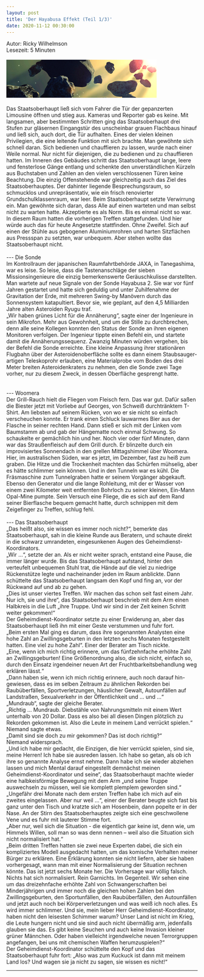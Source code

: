 ```yaml
---
layout: post
title: 'Der Hayabusa Effekt (Teil 1/3)'
date: 2020-11-12 00:30:00
---
```

Autor: Ricky Wilhelmson<br>
Lesezeit: 5 Minuten
<br><br>
![Asteroids](/pic/Asteroids-Sun-400x100.png "Asteroids Sun")
<br><br>
Das Staatsoberhaupt ließ sich vom Fahrer die Tür der gepanzerten Limousine öffnen und stieg aus. Kameras und Reporter gab es keine. Mit langsamen, aber bestimmten Schritten ging das Staatsoberhaupt drei Stufen zur gläsernen Eingangstür des unscheinbar grauen Flachbaus hinauf und ließ sich, auch dort, die Tür aufhalten. Eines der vielen kleinen Privilegien, die eine leitende Funktion mit sich brachte. Man gewöhnte sich schnell daran. Sich bedienen und chauffieren zu lassen, wurde nach einer Weile normal. Nur nicht für diejenigen, die zu bedienen und zu chauffieren hatten. Im Inneren des Gebäudes schritt das Staatsoberhaupt lange, leere und fensterlose Gänge entlang und schenkte den unverständlichen Kürzeln aus Buchstaben und Zahlen an den vielen verschlossenen Türen keine Beachtung. Die einzig Offenstehende war gleichzeitig auch das Ziel des Staatsoberhauptes. Der dahinter liegende Besprechungsraum, so schmucklos und unrepräsentativ, wie ein frisch renovierter Grundschulklassenraum, war leer. Beim Staatsoberhaupt setzte Verwirrung ein. Man gewöhnte sich daran, dass Alle auf einen warteten und man selbst nicht zu warten hatte. Akzeptierte es als Norm. Bis es einmal nicht so war. In diesem Raum hatten die vorherigen Treffen stattgefunden. Und hier würde auch das für heute Angesetzte stattfinden. Ohne Zweifel. Sich auf einen der Stühle aus gebogenen Aluminiumrohren und harten Sitzflächen aus Pressspan zu setzten, war unbequem. Aber stehen wollte das Staatsoberhaupt nicht.
<br><br>
--- Die Sonde<br>
Im Kontrollraum der japanischen Raumfahrtbehörde JAXA, in Tanegashima, war es leise. So leise, dass die Tastenanschläge der sieben Missionsingenieure die einzig bemerkenswerte Geräuschkulisse darstellten. Man wartete auf neue Signale von der Sonde Hayabusa 2. Sie war vor fünf Jahren gestartet und hatte sich geduldig und unter Zuhilfenahme der Gravitation der Erde, mit mehreren Swing-by Manövern durch das Sonnensystem katapultiert. Bevor sie, wie geplant, auf den 4,5 Milliarden Jahre alten Asteroiden Ryugu traf. <br>
„Wir haben grünes Licht für die Annäherung“, sagte einer der Ingenieure in sein Mikrofon. Mehr aus Gewohnheit, und um die Stille zu durchbrechen, denn alle seine Kollegen konnten den Status der Sonde an ihren eigenen Monitoren verfolgen. Der Ingenieur tippte einen Befehl ein,  und startete damit die Annäherungssequenz. Zwanzig Minuten würden vergehen, bis der Befehl die Sonde erreichte. Eine kleine Anpassung ihrer stationären Flugbahn über der Asteroidenoberfläche sollte es dann einem Staubsauger-artigen Teleskoprohr erlauben, eine Materialprobe vom Boden des drei Meter breiten Asteroidenkraters zu nehmen, den die Sonde zwei Tage vorher, nur zu diesem Zweck, in dessen Oberfläche gesprengt hatte.<br>
<br><br>
--- Woomera<br>
Der Grill-Rauch hielt die Fliegen vom Fleisch fern. Das war gut. Dafür saßen die Biester jetzt mit Vorliebe auf Georges, von Schweiß durchtränktem T-Shirt. Am liebsten auf seinem Rücken, von wo er sie nicht so einfach verscheuchen konnte. Er trank einen Schluck lauwarmes Bier aus der Flasche in seiner rechten Hand. Dann stieß er sich mit der Linken vom Baumstamm ab und gab der Hängematte noch einmal Schwung. So schaukelte er gemächlich hin und her. Noch vier oder fünf Minuten, dann war das Straußenfleisch auf dem Grill durch. Er blinzelte durch ein improvisiertes Sonnendach in den grellen Mittagshimmel über Woomera. Hier, im australischen Süden, war es jetzt, im Dezember, fast zu heiß zum graben. Die Hitze und die Trockenheit machten das Schürfen mühselig, aber es hätte schlimmer sein können. Und in den Tunneln war es kühl. Die Fräsmaschine zum Tunnelgraben hatte er seinem Vorgänger abgekauft. Ebenso den Generator und die lange Rohleitung, mit der er Wasser von einem zwei Kilometer weit entfernten Bohrloch zu seiner kleinen, Ein-Mann Opal-Mine pumpte. Sein Versuch eine Fliege, die es sich auf dem Rand seiner Bierflasche bequem gemacht hatte, durch schnippen mit dem Zeigefinger zu Treffen, schlug fehl.
<br><br>
--- Das Staatsoberhaupt<br>
„Das heißt also, sie wissen es immer noch nicht?“, bemerkte das Staatsoberhaupt, sah in die kleine Runde aus Beratern, und schaute direkt in die schwarz umrandeten, eingesunkenen Augen des Geheimdienst-Koordinators.<br>
„Wir …“, setzte der an. Als er nicht weiter sprach, entstand eine Pause, die immer länger wurde. Bis das Staatsoberhaupt aufstand, hinter den verteufelt unbequemen Stuhl trat, die Hände auf die viel zu niedrige Rückenstütze legte und nacheinander jeden im Raum anblickte. Dann schüttelte das Staatsoberhaupt langsam den Kopf und fing an, vor der Rückwand auf und ab zu gehen.<br>
„Dies ist unser viertes Treffen. Wir machen das schon seit fast einem Jahr. Nur ich, sie und ihre“, das Staatsoberhaupt beschrieb mit dem Arm einen Halbkreis in die Luft „ihre Truppe. Und wir sind in der Zeit keinen Schritt weiter gekommen!“<br>
Der Geheimdienst-Koordinator setzte zu einer Erwiderung an, aber das Staatsoberhaupt ließ ihn mit einer Geste verstummen und fuhr fort.<br>
„Beim ersten Mal ging es darum, dass ihre sogenannten Analysten eine hohe Zahl an Zwillingsgeburten in den letzten sechs Monaten festgestellt hatten. Eine viel zu hohe Zahl“. Einer der Berater am Tisch nickte.<br>
„Eine, wenn ich mich richtig erinnere, um das fünfzehnfache erhöhte Zahl an Zwillingsgeburten! Eine Größenordnung also, die sich nicht, einfach so, durch den Einsatz irgendeiner neuen Art der Fruchtbarkeitsbehandlung weg erklären lässt.“<br>
„Dann haben sie, wenn ich mich richtig erinnere, auch noch darauf hin-gewiesen, dass es im selben Zeitraum zu ähnlichen Rekorden bei Raubüberfällen, Sportverletzungen, häuslicher Gewalt, Autounfällen auf Landstraßen, Sexualverkehr in der Öffentlichkeit und … und ...“<br>
„Mundraub“, sagte der gleiche Berater.<br>
„Richtig … Mundraub. Diebstähle von Nahrungsmitteln mit einem Wert unterhalb von 20 Dollar. Dass es also bei all diesen Dingen plötzlich zu Rekorden gekommen ist. Also die Leute in meinem Land verrückt spielen.“<br>
Niemand sagte etwas.<br>
„Damit sind sie doch zu mir gekommen? Das ist doch richtig?“<br>
Niemand widersprach.<br>
„Und ich habe mir gedacht, die Einzigen, die hier verrückt spielen, sind sie, meine Herren! Ich habe sie ausreden lassen. Ich habe so getan, als ob ich ihre so genannte Analyse ernst nehme. Dann habe ich sie wieder abziehen lassen und mich Mental darauf eingestellt demnächst meinen Geheimdienst-Koordinator und seine“, das Staatsoberhaupt machte wieder eine halbkeisförmige Bewegung mit dem Arm „und seine Truppe auswechseln zu müssen, weil sie komplett plemplem geworden sind.“<br>
„Ungefähr drei Monate nach dem ersten Treffen habe ich mich auf ein zweites eingelassen. Aber nur weil ...“, einer der Berater beugte sich fast bis ganz unter den Tisch und kratzte sich am Hosenbein, dann popelte er in der Nase. An der Stirn des Staatsoberhauptes zeigte sich eine geschwollene Vene und es fuhr mit lauterer Stimme fort.<br>
„Aber nur, weil sich die Situation - die eigentlich gar keine ist, denn wie, um Himmels Willen, soll man so was denn nennen – weil also die Situation sich nicht normalisiert hat.“<br>
„Beim dritten Treffen hatten sie zwei neue Experten dabei, die sich ein kompliziertes Modell ausgedacht hatten, um das komische Verhalten meiner Bürger zu erklären. Eine Erklärung konnten sie nicht liefern, aber sie haben vorhergesagt, wann man mit einer Normalisierung der Situation rechnen könnte. Das ist jetzt sechs Monate her. Die Vorhersage war völlig falsch. Nichts hat sich normalisiert. Rein Garnichts. Im Gegenteil. Wir sehen eine um das dreizehnfache erhöhte Zahl von Schwangerschaften bei Minderjährigen und immer noch die gleichen hohen Zahlen bei den Zwillingsgeburten, den Sportunfällen, den Raubüberfällen, den Autounfällen und jetzt auch noch bei Körperverletzungen und was weiß ich noch alles. Es wird immer schlimmer. Und sie, mein lieber Herr Geheimdienst-Koordinator, haben nicht den leisesten Schimmer warum? Unser Land ist nicht im Krieg, die Leute hungern nicht und sie sind auch nicht übermäßig arm, jedenfalls glauben sie das. Es gibt keine Seuchen und auch keine Invasion kleiner grüner Männchen. Oder haben vielleicht irgendwelche neuen Terrorgruppen angefangen, bei uns mit chemischen Waffen herumzuspielen?“ <br>
Der Geheimdienst-Koordinator schüttelte den Kopf und das Staatsoberhaupt fuhr fort: „Also was zum Kuckuck ist dann mit meinem Land los? Und wagen sie ja nicht zu sagen, sie wissen es nicht!“<br>


-----
